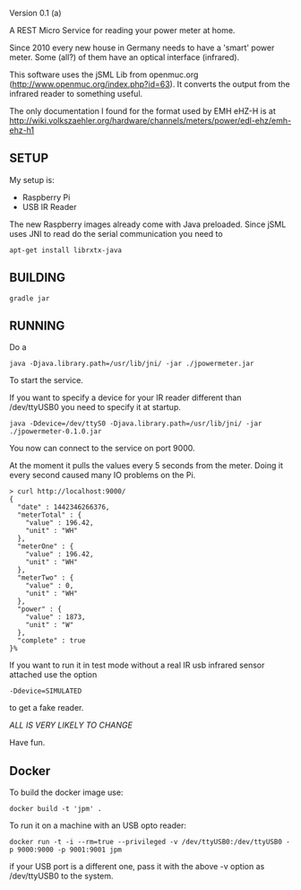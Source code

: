 Version 0.1 (a)

A REST Micro Service for reading your power meter at home.

Since 2010 every new house in Germany needs to have a 'smart' power meter. Some (all?) of them have an optical
interface (infrared).

This software uses the jSML Lib from openmuc.org (http://www.openmuc.org/index.php?id=63). It converts the output
from the infrared reader to something useful.

The only documentation I found for the  format used by EMH eHZ-H  is at
http://wiki.volkszaehler.org/hardware/channels/meters/power/edl-ehz/emh-ehz-h1

SETUP
-----

My setup is:
- Raspberry Pi
- USB IR Reader

The new Raspberry images already come with Java preloaded. Since jSML uses JNI to read do the serial communication
you need to

```
apt-get install librxtx-java
```

BUILDING
--------

```
gradle jar
```

RUNNING
-------

Do a

```
java -Djava.library.path=/usr/lib/jni/ -jar ./jpowermeter.jar
```

To start the service.

If you want to specify a device for your IR reader different than /dev/ttyUSB0 you need to specify it at startup.

```
java -Ddevice=/dev/ttyS0 -Djava.library.path=/usr/lib/jni/ -jar ./jpowermeter-0.1.0.jar  
```

You now can connect to the service on port 9000.

At the moment it pulls the values every 5 seconds from the meter. Doing it every second caused many IO problems on the
Pi.

```
> curl http://localhost:9000/
{
  "date" : 1442346266376,
  "meterTotal" : {
    "value" : 196.42,
    "unit" : "WH"
  },
  "meterOne" : {
    "value" : 196.42,
    "unit" : "WH"
  },
  "meterTwo" : {
    "value" : 0,
    "unit" : "WH"
  },
  "power" : {
    "value" : 1873,
    "unit" : "W"
  },
  "complete" : true
}%                         
```

If you want to run it in test mode without a real IR usb infrared sensor attached use the option
```
-Ddevice=SIMULATED
```

to get a fake reader.

*ALL IS VERY LIKELY TO CHANGE*

Have fun.

Docker
------

To build the docker image use:

```
docker build -t 'jpm' .
```

To run it on a machine with an USB opto reader:

```
docker run -t -i --rm=true --privileged -v /dev/ttyUSB0:/dev/ttyUSB0 -p 9000:9000 -p 9001:9001 jpm
```

if your USB port is a different one, pass it with the above -v option as /dev/ttyUSB0 to the system.
